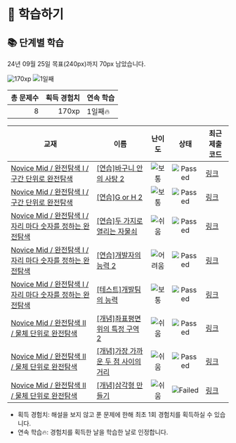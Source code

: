 # 📖 학습하기

## 📚 단계별 학습
24년 09월 25일 목표(240px)까지 70px 남았습니다.

![170xp](https://img.shields.io/badge/EXP-170xp-%235cb85c.svg?for-the-badge)
![1일째](https://img.shields.io/badge/연속학습-1일째-%23E34F26.svg?for-the-badge)

|총 문제수|획득 경험치|연속 학습|
|---:|---:|---|
8|170xp|1일째🔥|

|교재|이름|난이도|상태|최근 제출 코드|
|---|---|:---:|:---:|---|
|[Novice Mid / 완전탐색 I / 구간 단위로 완전탐색](https://www.codetree.ai/missions?missionId=5)|[[연습]바구니 안의 사탕 2](https://www.codetree.ai/missions/5/problems/candy-in-the-basket-2)|![보통][medium]|![Passed][passed]|[링크](https://github.com/zinsile/codetree-TILs/blob/main/240925/%EB%B0%94%EA%B5%AC%EB%8B%88%20%EC%95%88%EC%9D%98%20%EC%82%AC%ED%83%95%202/candy-in-the-basket-2.py)|
|[Novice Mid / 완전탐색 I / 구간 단위로 완전탐색](https://www.codetree.ai/missions?missionId=5)|[[연습]G or H 2](https://www.codetree.ai/missions/5/problems/G-or-H-2)|![보통][medium]|![Passed][passed]|[링크](https://github.com/zinsile/codetree-TILs/blob/main/240925/G%20or%20H%202/G-or-H-2.py)|
|[Novice Mid / 완전탐색 I / 자리 마다 숫자를 정하는 완전탐색](https://www.codetree.ai/missions?missionId=5)|[[연습]두 가지로 열리는 자물쇠](https://www.codetree.ai/missions/5/problems/a-two-way-lock)|![쉬움][easy]|![Passed][passed]|[링크](https://github.com/zinsile/codetree-TILs/blob/main/240925/%EB%91%90%20%EA%B0%80%EC%A7%80%EB%A1%9C%20%EC%97%B4%EB%A6%AC%EB%8A%94%20%EC%9E%90%EB%AC%BC%EC%87%A0/a-two-way-lock.py)|
|[Novice Mid / 완전탐색 I / 자리 마다 숫자를 정하는 완전탐색](https://www.codetree.ai/missions?missionId=5)|[[연습]개발자의 능력 2](https://www.codetree.ai/missions/5/problems/ability-of-developer-2)|![어려움][hard]|![Passed][passed]|[링크](https://github.com/zinsile/codetree-TILs/blob/main/240925/%EA%B0%9C%EB%B0%9C%EC%9E%90%EC%9D%98%20%EB%8A%A5%EB%A0%A5%202/ability-of-developer-2.py)|
|[Novice Mid / 완전탐색 I / 자리 마다 숫자를 정하는 완전탐색](https://www.codetree.ai/missions?missionId=5)|[[테스트]개발팀의 능력](https://www.codetree.ai/missions/5/problems/the-capabilities-of-the-development-team)|![보통][medium]|![Passed][passed]|[링크](https://github.com/zinsile/codetree-TILs/blob/main/240925/%EA%B0%9C%EB%B0%9C%ED%8C%80%EC%9D%98%20%EB%8A%A5%EB%A0%A5/the-capabilities-of-the-development-team.py)|
|[Novice Mid / 완전탐색 II / 물체 단위로 완전탐색](https://www.codetree.ai/missions?missionId=5)|[[개념]좌표평면 위의 특정 구역 2](https://www.codetree.ai/missions/5/problems/specific-zone-above-the-2d-coordinate-2)|![쉬움][easy]|![Passed][passed]|[링크](https://github.com/zinsile/codetree-TILs/blob/main/240925/%EC%A2%8C%ED%91%9C%ED%8F%89%EB%A9%B4%20%EC%9C%84%EC%9D%98%20%ED%8A%B9%EC%A0%95%20%EA%B5%AC%EC%97%AD%202/specific-zone-above-the-2d-coordinate-2.py)|
|[Novice Mid / 완전탐색 II / 물체 단위로 완전탐색](https://www.codetree.ai/missions?missionId=5)|[[개념]가장 가까운 두 점 사이의 거리](https://www.codetree.ai/missions/5/problems/closest-pair-of-points)|![쉬움][easy]|![Passed][passed]|[링크](https://github.com/zinsile/codetree-TILs/blob/main/240925/%EA%B0%80%EC%9E%A5%20%EA%B0%80%EA%B9%8C%EC%9A%B4%20%EB%91%90%20%EC%A0%90%20%EC%82%AC%EC%9D%B4%EC%9D%98%20%EA%B1%B0%EB%A6%AC/closest-pair-of-points.py)|
|[Novice Mid / 완전탐색 II / 물체 단위로 완전탐색](https://www.codetree.ai/missions?missionId=5)|[[개념]삼각형 만들기](https://www.codetree.ai/missions/5/problems/create-triangle)|![쉬움][easy]|![Failed][failed]|[링크](https://github.com/zinsile/codetree-TILs/blob/main/240925/%EC%82%BC%EA%B0%81%ED%98%95%20%EB%A7%8C%EB%93%A4%EA%B8%B0/create-triangle.py)|


* 획득 경험치: 해설을 보지 않고 푼 문제에 한해 최초 1회 경험치를 획득하실 수 있습니다.
* 연속 학습🔥: 경험치를 획득한 날을 학습한 날로 인정합니다.










[b5]: https://img.shields.io/badge/Bronze_5-%235D3E31.svg
[b4]: https://img.shields.io/badge/Bronze_4-%235D3E31.svg
[b3]: https://img.shields.io/badge/Bronze_3-%235D3E31.svg
[b2]: https://img.shields.io/badge/Bronze_2-%235D3E31.svg
[b1]: https://img.shields.io/badge/Bronze_1-%235D3E31.svg
[s5]: https://img.shields.io/badge/Silver_5-%23394960.svg
[s4]: https://img.shields.io/badge/Silver_4-%23394960.svg
[s3]: https://img.shields.io/badge/Silver_3-%23394960.svg
[s2]: https://img.shields.io/badge/Silver_2-%23394960.svg
[s1]: https://img.shields.io/badge/Silver_1-%23394960.svg
[g5]: https://img.shields.io/badge/Gold_5-%23FFC433.svg
[g4]: https://img.shields.io/badge/Gold_4-%23FFC433.svg
[g3]: https://img.shields.io/badge/Gold_3-%23FFC433.svg
[g2]: https://img.shields.io/badge/Gold_2-%23FFC433.svg
[g1]: https://img.shields.io/badge/Gold_1-%23FFC433.svg
[p5]: https://img.shields.io/badge/Platinum_5-%2376DDD8.svg
[p4]: https://img.shields.io/badge/Platinum_4-%2376DDD8.svg
[p3]: https://img.shields.io/badge/Platinum_3-%2376DDD8.svg
[p2]: https://img.shields.io/badge/Platinum_2-%2376DDD8.svg
[p1]: https://img.shields.io/badge/Platinum_1-%2376DDD8.svg
[passed]: https://img.shields.io/badge/Passed-%23009D27.svg
[failed]: https://img.shields.io/badge/Failed-%23D24D57.svg
[easy]: https://img.shields.io/badge/쉬움-%235cb85c.svg?for-the-badge
[medium]: https://img.shields.io/badge/보통-%23FFC433.svg?for-the-badge
[hard]: https://img.shields.io/badge/어려움-%23D24D57.svg?for-the-badge